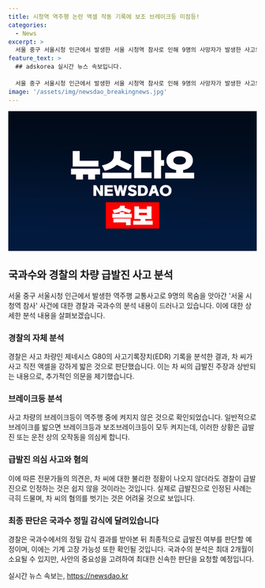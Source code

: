 ```yaml
---
title: 시청역 역주행 논란 액셀 작동 기록에 보조 브레이크등 미점등!
categories:
  - News
excerpt: >
  서울 중구 서울시청 인근에서 발생한 서울 시청역 참사로 인해 9명의 사망자가 발생한 사고의 원인이 도마 위에 올랐다. 가해 운전자는 급발진을 주장했지만, 경찰의 조사 결과와 CCTV 분석으로 그 주장이 의심받고 있다. 경찰은 사고 차량을 국과수에 보내 정밀 감식을 요청했으며, 최종 결정은 해당 결과에 달려있다. 이와 같은 상황에서도 차량의 급발진 여부를 입증하는 것은 어려워 보이며, 전문가들은 적용 혐의가 달라지지 않을 것으로 전망하고 있다. 최종 결론은 국과수의 정밀 감식 결과에 기대되고 있다.
feature_text: >
  ## adskorea 실시간 뉴스 속보입니다.

  서울 중구 서울시청 인근에서 발생한 서울 시청역 참사로 인해 9명의 사망자가 발생한 사고의 원인이 도마 위에 올랐다. 가해 운전자는 급발진을 주장했지만, 경찰의 조사 결과와 CCTV 분석으로 그 주장이 의심받고 있다. 경찰은 사고 차량을 국과수에 보내 정밀 감식을 요청했으며, 최종 결정은 해당 결과에 달려있다. 이와 같은 상황에서도 차량의 급발진 여부를 입증하는 것은 어려워 보이며, 전문가들은 적용 혐의가 달라지지 않을 것으로 전망하고 있다. 최종 결론은 국과수의 정밀 감식 결과에 기대되고 있다.
image: '/assets/img/newsdao_breakingnews.jpg'
---
```


<p><img src="/assets/img/newsdao_breakingnews.jpg" alt="adskorea 속보" /></p>

<h2 data-ke-size="size26">국과수와 경찰의 차량 급발진 사고 분석</h2>

<p data-ke-size="size16">서울 중구 서울시청 인근에서 발생한 역주행 교통사고로 9명의 목숨을 앗아간 '서울 시청역 참사' 사건에 대한 경찰과 국과수의 분석 내용이 드러나고 있습니다. 이에 대한 상세한 분석 내용을 살펴보겠습니다.</p>

<h3>경찰의 자체 분석</h3>

<p data-ke-size="size16">경찰은 사고 차량인 제네시스 G80의 사고기록장치(EDR) 기록을 분석한 결과, 차 씨가 사고 직전 액셀을 강하게 밟은 것으로 판단했습니다. 이는 차 씨의 급발진 주장과 상반되는 내용으로, 추가적인 의문을 제기했습니다.</p>

<h3>브레이크등 분석</h3>

<p data-ke-size="size16">사고 차량의 브레이크등이 역주행 중에 켜지지 않은 것으로 확인되었습니다. 일반적으로 브레이크를 밟으면 브레이크등과 보조브레이크등이 모두 켜지는데, 이러한 상황은 급발진 또는 운전 상의 오작동을 의심케 합니다.</p>

<h3>급발진 의심 사고와 혐의</h3>

<p data-ke-size="size16">이에 따른 전문가들의 의견은, 차 씨에 대한 불리한 정황이 나오지 않더라도 경찰이 급발진으로 인정하는 것은 쉽지 않을 것이라는 것입니다. 실제로 급발진으로 인정된 사례는 극히 드물며, 차 씨의 혐의를 벗기는 것은 어려울 것으로 보입니다.</p>

<h3>최종 판단은 국과수 정밀 감식에 달려있습니다</h3>

<p data-ke-size="size16">경찰은 국과수에서의 정밀 감식 결과를 받아본 뒤 최종적으로 급발진 여부를 판단할 예정이며, 이에는 기계 고장 가능성 또한 확인될 것입니다. 국과수의 분석은 최대 2개월이 소요될 수 있지만, 사안의 중요성을 고려하여 최대한 신속한 판단을 요청할 예정입니다.</p>
실시간 뉴스 속보는, <a href="https://newsdao.kr" rel="dofollow">https://newsdao.kr</a>


